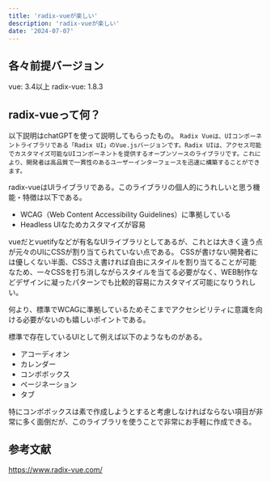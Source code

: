 ```yaml
---
title: 'radix-vueが楽しい'
description: 'radix-vueが楽しい'
date: '2024-07-07'
---
```


## 各々前提バージョン
vue: 3.4以上
radix-vue: 1.8.3

## radix-vueって何？
以下説明はchatGPTを使って説明してもらったもの。
```Radix Vueは、UIコンポーネントライブラリである「Radix UI」のVue.jsバージョンです。Radix UIは、アクセス可能でカスタマイズ可能なUIコンポーネントを提供するオープンソースのライブラリです。これにより、開発者は高品質で一貫性のあるユーザーインターフェースを迅速に構築することができます。```

radix-vueはUIライブラリである。このライブラリの個人的にうれしいと思う機能・特徴は以下である。
- WCAG（Web Content Accessibility Guidelines）に準拠している
- Headless UIなためカスタマイズが容易

vueだとvuetifyなどが有名なUIライブラリとしてあるが、これとは大きく違う点が元々のUIにCSSが割り当てられていない点である。
CSSが書けない開発者には優しくない半面、CSSさえ書ければ自由にスタイルを割り当てることが可能なため、一々CSSを打ち消しながらスタイルを当てる必要がなく、WEB制作などデザインに凝ったパターンでも比較的容易にカスタマイズ可能になりうれしい。

何より、標準でWCAGに準拠しているためそこまでアクセシビリティに意識を向ける必要がないのも嬉しいポイントである。

標準で存在しているUIとして例えば以下のようなものがある。
- アコーディオン
- カレンダー
- コンボボックス
- ページネーション
- タブ

特にコンボボックスは素で作成しようとすると考慮しなければならない項目が非常に多く面倒だが、このライブラリを使うことで非常にお手軽に作成できる。

## 参考文献
https://www.radix-vue.com/